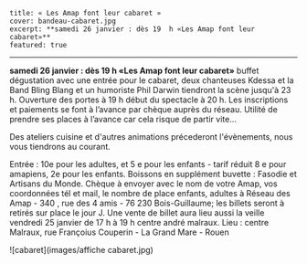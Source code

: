     title: « Les Amap font leur cabaret » 
    cover: bandeau-cabaret.jpg
    excerpt: **samedi 26 janvier : dès 19  h «Les Amap font leur cabaret»** 
    featured: true
---
   
**samedi 26 janvier : dès 19  h «Les Amap font leur cabaret»** 
buffet dégustation avec une entrée pour le cabaret, deux  chanteuses Kdessa et la Band Bling Blang et un humoriste Phil Darwin tiendront la scène jusqu'à 23 h. Ouverture des portes à 19 h début du spectacle à 20 h. Les inscriptions et paiements se font à l’avance par chèque auprès du réseau. Utilité de prendre ses places à l’avance car cela risque de partir vite...

Des ateliers cuisine et d'autres animations précederont l'évènements, nous vous tiendrons au courant.

Entrée : 10e pour les adultes, et 5 e pour les enfants - tarif réduit 8 e pour amapiens, 2e pour les enfants. Boissons en supplément buvette : Fasodie et Artisans du Monde. Chèque à envoyer avec le nom de votre Amap, vos coordonnées tél et mail,  le nombre de place enfants, adultes  à Réseau des Amap - 340 , rue des 4 amis - 76 230 Bois-Guillaume; les billets seront à retirés sur place le jour J. Une vente de billet aura lieu aussi la veille vendredi 25 janvier de 17 h à 19 h centre andré malraux.
Lieu : centre Malraux, rue Françoius Couperin - La Grand Mare - Rouen

![cabaret](images/affiche cabaret.jpg)
